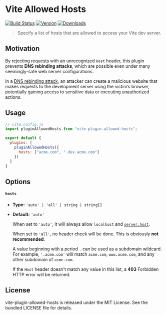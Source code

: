 # Vite Allowed Hosts

[![Build Status](https://github.com/eliottvincent/vite-plugin-allowed-hosts/actions/workflows/test.yml/badge.svg)](https://github.com/eliottvincent/vite-plugin-allowed-hosts/actions) [![Version](https://img.shields.io/npm/v/vite-plugin-allowed-hosts.svg)](https://www.npmjs.com/package/vite-plugin-allowed-hosts) [![Downloads](https://img.shields.io/npm/dt/vite-plugin-allowed-hosts.svg)](https://www.npmjs.com/package/vite-plugin-allowed-hosts)

> Specify a list of hosts that are allowed to access your Vite dev server.


## Motivation

By rejecting requests with an unrecognized `Host` header, this plugin prevents **DNS rebinding attacks**, which are possible even under many seemingly-safe web server configurations.

In a [DNS rebinding attack](https://en.wikipedia.org/wiki/DNS_rebinding), an attacker can create a malicious website that makes requests to the development server using the victim’s browser, potentially gaining access to sensitive data or executing unauthorized actions.


## Usage

```js
// vite.config.js
import pluginAllowedHosts from "vite-plugin-allowed-hosts";

export default {
  plugins: [
    pluginAllowedHosts({
      hosts: ["acme.com", ".dev.acme.com"]
    })
  ]
}
```


## Options

#### `hosts`

- **Type:** `'auto' | 'all' | string | string[]`
- **Default:** `'auto'`

  When set to `'auto'`, it will always allow `localhost` and [`server.host`](https://vitejs.dev/config/server-options.html#server-host).

  When set to `'all'`, no header check will be done. This is obviously **not recommended**.

  A value beginning with a period `.` can be used as a subdomain wildcard. For example, `'.acme.com'` will match `acme.com`, `www.acme.com`, and any other subdomain of `acme.com`.

  If the `Host` header doesn't match any value in this list, a **403** Forbidden HTTP error will be returned.

## License

vite-plugin-allowed-hosts is released under the MIT License. See the bundled LICENSE file for details.
